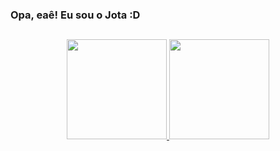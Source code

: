 ### Opa, eaê! Eu sou o Jota :D

##

<div align="center">
  <a href="https://github.com/JotaV-0">
  <img height="160rem" src="https://github-readme-stats.vercel.app/api?username=JotaV-0&show_icons=true&theme=tokyonight&include_all_commits=true&count_private=true"/>
  <img height="160rem" src="https://github-readme-stats.vercel.app/api/top-langs/?username=JotaV-0&layout=compact&langs_count=7&theme=tokyonight"/>
</div>
 
##

<!--
#### Tecnologias que eu uso: 
<div style: "display: inline_block">
  <img pointerevents="none" align="center" alt="JavaScript" src="https://img.shields.io/badge/JavaScript-F7DF1E?style=for-the-badge&logo=javascript&logoColor=black" />
  <img pointerevents="none" align="center" alt="HTML5" src="https://img.shields.io/badge/HTML5-E34F26?style=for-the-badge&logo=html5&logoColor=white" />
  <img pointerevents="none" align="center" alt="CSS3" src="https://img.shields.io/badge/CSS3-1572B6?style=for-the-badge&logo=css3&logoColor=white" />
  <img pointerevents="none" align="center" alt="C#" src="https://img.shields.io/badge/C%23-239120?style=for-the-badge&logo=c-sharp&logoColor=white" />
  <img pointerevents="none" align="center" alt="VUE" src="https://img.shields.io/badge/Unity-100000?style=for-the-badge&logo=unity&logoColor=white" />
  
</div>


 <img pointerevents="none" align="center" alt="VUE" src="https://img.shields.io/badge/Vue.js-35495E?style=for-the-badge&logo=vue.js&logoColor=4FC08D" />
-->
